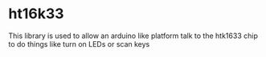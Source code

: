 # ht16k33
This library is used to allow an arduino like platform talk to the htk1633 chip
to do things like turn on LEDs or scan keys


